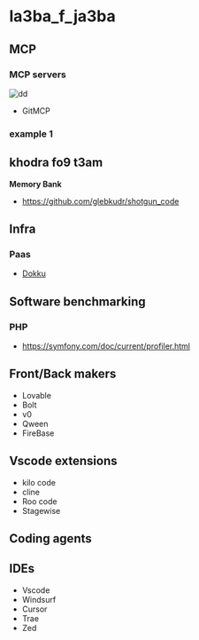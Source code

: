 # la3ba_f_ja3ba


## MCP

### MCP servers
![dd](images/MCP.web)

- GitMCP

### example 1


## khodra fo9 t3am

**Memory Bank**
- https://github.com/glebkudr/shotgun_code


## Infra

### Paas
   - [Dokku](https://github.com/dokku/dokku)

## Software benchmarking

### PHP
   - https://symfony.com/doc/current/profiler.html


## Front/Back makers

- Lovable
- Bolt
- v0
- Qween
- FireBase



## Vscode extensions

- kilo code
- cline
- Roo code
- Stagewise
  

## Coding agents


## IDEs

- Vscode
- Windsurf
- Cursor
- Trae
- Zed
